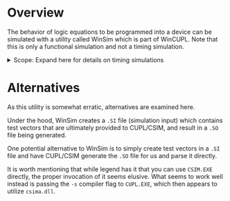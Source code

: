 # Overview
The behavior of logic equations to be programmed into a device can be simulated with a utility called WinSim which is part of WinCUPL. Note that this is only a functional simulation and not a timing simulation.

<details>
<summary>Scope: Expand here for details on timing simulations</summary>
There are some possibilities:


* PLD devices are probably simple enough where the datasheet can be utilized.
  * Perhaps this might be useful: https://github.com/ezrec/galpal
* For ATF150x devices see the fitter options, specifically:
  * <code>-strategy Verilog_sim [sdf | Verilog | OFF]</code>
  * <code>-strategy Vhdl_sim [sdf | vhdl | OFF]</code>
</details>

# Alternatives
As this utility is somewhat erratic, alternatives are examined here.

Under the hood, WinSim creates a <code>.SI</code> file (simulation input) which contains test vectors that are ultimately provided to CUPL/CSIM, and result in a <code>.SO</code> file being generated.

One potential alternative to WinSim is to simply create test vectors in a <code>.SI</code> file and have CUPL/CSIM generate the <code>.SO</code> file for us and parse it directly.

It is worth mentioning that while legend has it that you can use <code>CSIM.EXE</code> directly, the proper invocation of it seems elusive. What seems to work well instead is passing the <code>-s</code> compiler flag to <code>CUPL.EXE</code>, which then appears to utilize <code>csima.dll</code>.
